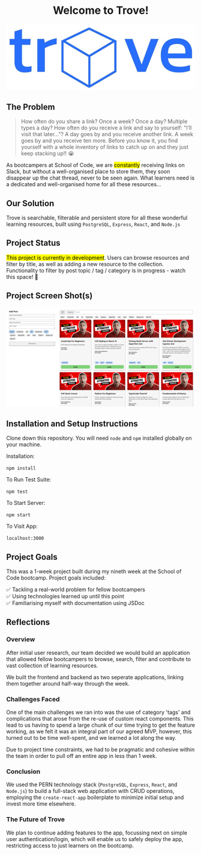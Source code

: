 <h1 align="center">Welcome to Trove!</h1>

<p align="center">
  <img src="public/trove-logo.jpg" alt="logo"/>
</p>

## The Problem

> How often do you share a link? Once a week? Once a day? Multiple types a day?
> How often do you receive a link and say to yourself: "I’ll visit that later..."? 
> A day goes by and you receive another link. A week goes by and you receive ten more. 
> Before you know it, you find yourself with a whole inventory of links to catch up on and they just keep stacking up!! 😭 

As bootcampers at School of Code, we are <mark>constantly</mark> receiving links on Slack, but without a well-organised place to store them, they soon disappear up the chat thread, never to be seen again.
What learners need is a dedicated and well-organised home for all these resources...

## Our Solution

Trove is searchable, filterable and persistent store for all these wonderful learning resources, built using `PostgreSQL`, `Express`, `React`, and `Node.js`

## Project Status
<mark>This project is currently in development</mark>. Users can browse resources and filter by title, as well as adding a new resource to the collection. 
Functionality to filter by post topic / tag / category is in progress - watch this space! 👀

## Project Screen Shot(s)

<p align="center">
  <img src="assets/frontend-screenshot.png" alt="screenshot of app"/>
</p>

## Installation and Setup Instructions

Clone down this repository. You will need `node` and `npm` installed globally on your machine.  

Installation:

`npm install`  

To Run Test Suite:  

`npm test`  

To Start Server:

`npm start`  

To Visit App:

`localhost:3000`  

## Project Goals

This was a 1-week project built during my nineth week at the School of Code bootcamp. Project goals included:  

✅ Tackling a real-world problem for fellow bootcampers  
✅ Using technologies learned up until this point  
✅ Familiarising myself with documentation using JSDoc  

## Reflections

### Overview

After initial user research, our team decided we would build an application that allowed fellow bootcampers to browse, search, filter and contribute to vast collection of learning resources. 

We built the frontend and backend as two seperate applications, linking them together around half-way through the week. 

### Challenges Faced

One of the main challenges we ran into was the use of category 'tags' and complications that arose from the re-use of custom react components. This lead to us having to spend a large chunk of our time trying to get the feature working, as we felt it was an integral part of our agreed MVP, however, this turned out to be time well-spent, and we learned a lot along the way.

Due to project time constraints, we had to be pragmatic and cohesive within the team in order to pull off an entire app in less than 1 week. 

### Conclusion

We used the PERN technology stack (`PostgreSQL`, `Express`, `React`, and `Node.js`) to build a full-stack web application with CRUD operations, employing the `create-react-app` boilerplate to minimize initial setup and invest more time elsewhere. 

### The Future of Trove

We plan to continue adding features to the app, focussing next on simple user authentication/login, which will enable us to safely deploy the app, restricting access to just learners on the bootcamp.
